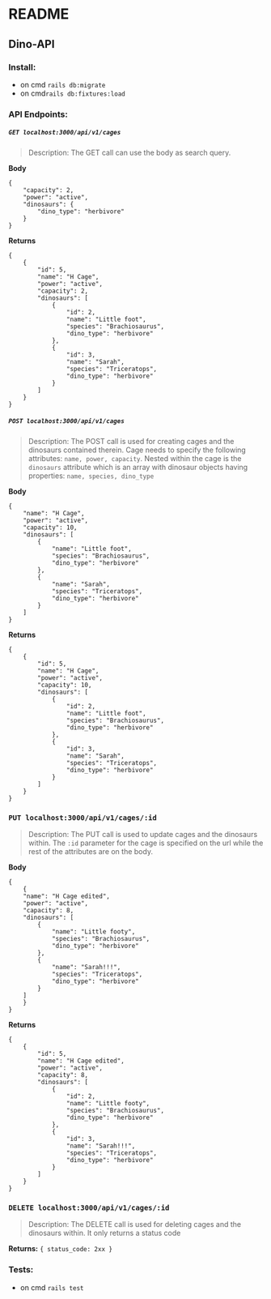 # README
## Dino-API
### Install:
- on cmd `rails db:migrate`
- on cmd`rails db:fixtures:load`

### API Endpoints:
##### `GET localhost:3000/api/v1/cages`
> Description: The GET call can use the body as search query.

**Body**
```
{
    "capacity": 2,
    "power": "active",
    "dinosaurs": {
        "dino_type": "herbivore"
    }
}
```
**Returns**
```
{
    {
        "id": 5,
        "name": "H Cage",
        "power": "active",
        "capacity": 2,
        "dinosaurs": [
            {
                "id": 2,
                "name": "Little foot",
                "species": "Brachiosaurus",
                "dino_type": "herbivore"
            },
            {
                "id": 3,
                "name": "Sarah",
                "species": "Triceratops",
                "dino_type": "herbivore"
            }
        ]
    }
}
```


##### `POST localhost:3000/api/v1/cages`
> Description: The POST call is used for creating cages and the dinosaurs contained therein. Cage needs to specify the following attributes: `name, power, capacity`. Nested within the cage is the `dinosaurs` attribute which is an array with dinosaur objects having properties: `name, species, dino_type`

**Body**
```
{
    "name": "H Cage",
    "power": "active",
    "capacity": 10,
    "dinosaurs": [
        {
            "name": "Little foot",
            "species": "Brachiosaurus",
            "dino_type": "herbivore"
        },
        {
            "name": "Sarah",
            "species": "Triceratops",
            "dino_type": "herbivore"
        }
    ]
}
```
**Returns**
```
{
    {
        "id": 5,
        "name": "H Cage",
        "power": "active",
        "capacity": 10,
        "dinosaurs": [
            {
                "id": 2,
                "name": "Little foot",
                "species": "Brachiosaurus",
                "dino_type": "herbivore"
            },
            {
                "id": 3,
                "name": "Sarah",
                "species": "Triceratops",
                "dino_type": "herbivore"
            }
        ]
    }
}
```

### `PUT localhost:3000/api/v1/cages/:id`
> Description: The PUT call is used to update cages and the dinosaurs within. The `:id` parameter for the cage is specified on the url while the rest of the attributes are on the body.

**Body**
```
{
    {
    "name": "H Cage edited",
    "power": "active",
    "capacity": 8,
    "dinosaurs": [
        {
            "name": "Little footy",
            "species": "Brachiosaurus",
            "dino_type": "herbivore"
        },
        {
            "name": "Sarah!!!",
            "species": "Triceratops",
            "dino_type": "herbivore"
        }
    ]
    }
}
```
**Returns**
```
{
    {
        "id": 5,
        "name": "H Cage edited",
        "power": "active",
        "capacity": 8,
        "dinosaurs": [
            {
                "id": 2,
                "name": "Little footy",
                "species": "Brachiosaurus",
                "dino_type": "herbivore"
            },
            {
                "id": 3,
                "name": "Sarah!!!",
                "species": "Triceratops",
                "dino_type": "herbivore"
            }
        ]
    }
}
```


### `DELETE localhost:3000/api/v1/cages/:id`
> Description: The DELETE call is used for deleting cages and the dinosaurs within. It only returns a status code

**Returns:**
```{ status_code: 2xx }```

### Tests:
- on cmd `rails test`
